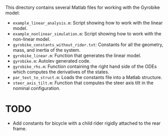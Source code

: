 This directory contains several Matlab files for working with the Gyrobike
model:

- `example_linear_analysis.m`: Script showing how to work with the linear
  model.
- `example_nonlinear_simulation.m`: Script showing how to work with the
  non-linear model.
- `gyrobike_constants_without_rider.txt`: Constants for all the geometry, mass,
  and inertia of the system.
- `gyrobike_linear.m`: Function that generates the linear model.
- `gyrobike.m`: Autolev generated code.
- `gyrobike_rhs.m`: Function containing the right hand side of the ODEs which
  computes the derivatives of the states.
- `par_text_to_struct.m`: Loads the constants file into a Matlab structure.
- `steer_axis_tilt.m`: Function that computes the steer axis tilt in the
  nominal configuration.

TODO
====

- Add constants for bicycle with a child rider rigidly attached to the rear
  frame.
